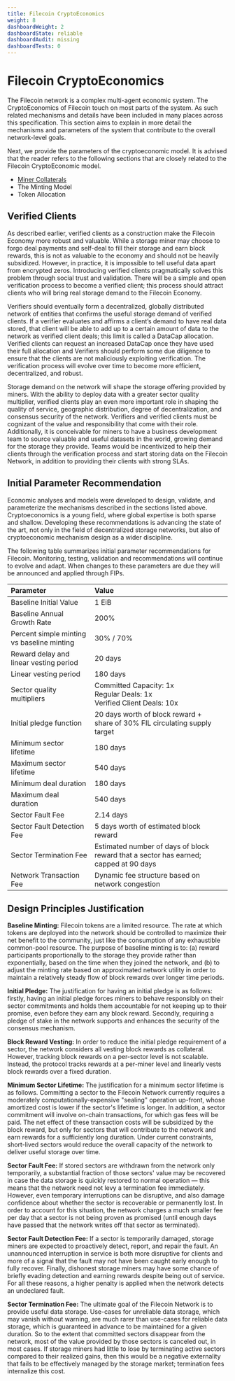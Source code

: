 ```yaml
---
title: Filecoin CryptoEconomics
weight: 8
dashboardWeight: 2
dashboardState: reliable
dashboardAudit: missing
dashboardTests: 0
---
```


# Filecoin CryptoEconomics

The Filecoin network is a complex multi-agent economic system. The CryptoEconomics of Filecoin touch on most parts of the system. As such related mechanisms and details have been included in many places across this specification. This section aims to explain in more detail the mechanisms and parameters of the system that contribute to the overall network-level goals.

Next, we provide the parameters of the cryptoeconomic model. It is advised that the reader refers to the following sections that are closely related to the Filecoin CryptoEconomic model.

- [Miner Collaterals](miner_collaterals)
- The Minting Model
- Token Allocation

## Verified Clients

As described earlier, verified clients as a construction make the Filecoin Economy more robust and valuable.  While a storage miner may choose to forgo deal payments and self-deal to fill their storage and earn block rewards, this is not as valuable to the economy and should not be heavily subsidized. However, in practice, it is impossible to tell useful data apart from encrypted zeros. Introducing verified clients pragmatically solves this problem through social trust and validation. There will be a simple and open verification process to become a verified client; this process should attract clients who will bring real storage demand to the Filecoin Economy.  

Verifiers should eventually form a decentralized, globally distributed network of entities that confirms the useful storage demand of verified clients. If a verifier evaluates and affirms a client’s demand to have real data stored, that client will be able to add up to a certain amount of data to the network as verified client deals; this limit is called a DataCap allocation. Verified clients can request an increased DataCap once they have used their full allocation and Verifiers should perform some due diligence to ensure that the clients are not maliciously exploiting verification. The verification process will evolve over time to become more efficient, decentralized, and robust. 

Storage demand on the network will shape the storage offering provided by miners. With the ability to deploy data with a greater sector quality multiplier, verified clients play an even more important role in shaping the quality of service, geographic distribution, degree of decentralization, and consensus security of the network. Verifiers and verified clients must be cognizant of the value and responsibility that come with their role.  Additionally, it is conceivable for miners to have a business development team to source valuable and useful datasets in the world, growing demand for the storage they provide.  Teams would be incentivized to help their clients through the verification process and start storing data on the Filecoin Network, in addition to providing their clients with strong SLAs.

## Initial Parameter Recommendation

Economic analyses and models were developed to design, validate, and parameterize the mechanisms described in the sections listed above. Cryptoeconomics is a young field, where global expertise is both sparse and shallow. Developing these recommendations is advancing the state of the art, not only in the field of decentralized storage networks, but also of cryptoeconomic mechanism design as a wider discipline.

The following table summarizes initial parameter recommendations for Filecoin. Monitoring, testing, validation and recommendations will continue to evolve and adapt. When changes to these parameters are due they will be announced and applied through FIPs.


| **Parameter**  | **Value**   |
| :------------- | :---------- |
| Baseline Initial Value | 1 EiB | 
| Baseline Annual Growth Rate  | 200% |
| Percent simple minting vs baseline minting | 30% / 70% |
| Reward delay and linear vesting period | 20 days |
| Linear vesting period | 180 days |
| Sector quality multipliers | Committed Capacity: 1x <br> Regular Deals: 1x <br> Verified Client Deals: 10x |
| Initial pledge function | 20 days worth of block reward + <br> share of 30% FIL circulating supply target | 
| Minimum sector lifetime | 180 days |
| Maximum sector lifetime | 540 days |
| Minimum deal duration | 180 days |
| Maximum deal duration | 540 days |
| Sector Fault Fee | 2.14 days |
| Sector Fault Detection Fee | 5 days worth of estimated block reward |
| Sector Termination Fee | Estimated number of days of block reward that a sector has earned; capped at 90 days |
| Network Transaction Fee | Dynamic fee structure based on network congestion |

## Design Principles Justification

**Baseline Minting:** Filecoin tokens are a limited resource. The rate at which tokens are deployed into the network should be controlled to maximize their net benefit to the community, just like the consumption of any exhaustible common-pool resource. The purpose of baseline minting is to: (a) reward participants proportionally to the storage they provide rather than exponentially, based on the time when they joined the network, and (b) to adjust the minting rate based on approximated network utility in order to maintain a relatively steady flow of block rewards over longer time periods.

**Initial Pledge:** The justification for having an initial pledge is as follows: firstly, having an initial pledge forces miners to behave responsibly on their sector commitments and holds them accountable for not keeping up to their promise, even before they earn any block reward. Secondly, requiring a pledge of stake in the network supports and enhances the security of the consensus mechanism.

**Block Reward Vesting:** In order to reduce the initial pledge requirement of a sector, the network considers all vesting block rewards as collateral. However, tracking block rewards on a per-sector level is not scalable. Instead, the protocol tracks rewards at a per-miner level and linearly vests block rewards over a fixed duration.

**Minimum Sector Lifetime:** The justification for a minimum sector lifetime is as follows. Committing a sector to the Filecoin Network currently requires a moderately computationally-expensive "sealing" operation up-front, whose amortized cost is lower if the sector's lifetime is longer. In addition, a sector commitment will involve on-chain transactions, for which gas fees will be paid. The net effect of these transaction costs will be subsidized by the block reward, but only for sectors that will contribute to the network and earn rewards for a sufficiently long duration. Under current constraints, short-lived sectors would reduce the overall capacity of the network to deliver useful storage over time.

**Sector Fault Fee:** If stored sectors are withdrawn from the network only temporarily, a substantial fraction of those sectors' value may be recovered in case the data storage is quickly restored to normal operation — this means that the network need not levy a termination fee immediately. However, even temporary interruptions can be disruptive, and also damage confidence about whether the sector is recoverable or permanently lost. In order to account for this situation, the network charges a much smaller fee per day that a sector is not being proven as promised (until enough days have passed that the network writes off that sector as terminated).

**Sector Fault Detection Fee:** If a sector is temporarily damaged, storage miners are expected to proactively detect, report, and repair the fault. An unannounced interruption in service is both more disruptive for clients and more of a signal that the fault may not have been caught early enough to fully recover. Finally, dishonest storage miners may have some chance of briefly evading detection and earning rewards despite being out of service. For all these reasons, a higher penalty is applied when the network detects an undeclared fault.

**Sector Termination Fee:** The ultimate goal of the Filecoin Network is to provide useful data storage. Use-cases for unreliable data storage, which may vanish without warning, are much rarer than use-cases for reliable data storage, which is guaranteed in advance to be maintained for a given duration. So to the extent that committed sectors disappear from the network, most of the value provided by those sectors is canceled out, in most cases. If storage miners had little to lose by terminating active sectors compared to their realized gains, then this would be a negative externality that fails to be effectively managed by the storage market; termination fees internalize this cost.
